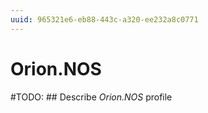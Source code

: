 ```yaml
---
uuid: 965321e6-eb88-443c-a320-ee232a8c0771
---
```



# Orion.NOS


#TODO: ## Describe *Orion.NOS* profile

